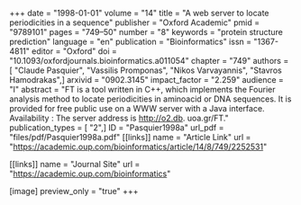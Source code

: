 +++
date = "1998-01-01"
volume = "14"
title = "A web server to locate periodicities in a sequence"
publisher = "Oxford Academic"
pmid = "9789101"
pages = "749–50"
number = "8"
keywords = "protein structure prediction"
language = "en"
publication = "Bioinformatics"
issn = "1367-4811"
editor = "Oxford"
doi = "10.1093/oxfordjournals.bioinformatics.a011054"
chapter = "749"
authors = [ "Claude Pasquier", "Vassilis Promponas", "Nikos Varvayannis", "Stavros Hamodrakas",]
arxivid = "0902.3145"
impact_factor = "2.259"
audience = "I"
abstract = "FT is a tool written in C++, which implements the Fourier analysis method to locate periodicities in aminoacid or DNA sequences. It is provided for free public use on a WWW server with a Java interface. Availability : The server address is http://o2.db. uoa.gr/FT."
publication_types = [ "2",]
ID = "Pasquier1998a"
url_pdf = "files/pdf/Pasquier1998a.pdf"
[[links]]
name = "Article Link"
url = "https://academic.oup.com/bioinformatics/article/14/8/749/2252531"

[[links]]
name = "Journal Site"
url = "https://academic.oup.com/bioinformatics"

[image]
preview_only = "true"
+++
